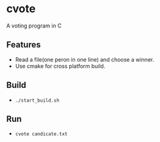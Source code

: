 cvote
=====

A voting program in C

## Features
* Read a file(one peron in one line) and choose a winner.
* Use cmake for cross platform build.

## Build
* `./start_build.sh`

## Run
* `cvote candicate.txt`
